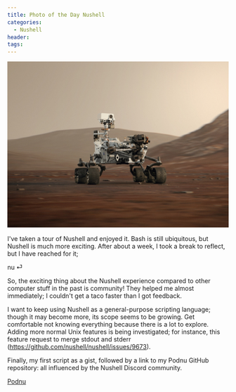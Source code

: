 ```yaml
---
title: Photo of the Day Nushell
categories:
  - Nushell
header:
tags:
---
```

![Photo of the Day Nushell](/images/mars-rover-og.jpg)

I've taken a tour of Nushell and enjoyed it. Bash is still ubiquitous, but Nushell is much more exciting. After about a week, I took a break to reflect, but I have reached for it;

 nu ⏎

So, the exciting thing about the Nushell experience compared to other computer stuff in the past is community! They helped me almost immediately; I couldn't get a taco faster than I got feedback.

I want to keep using Nushell as a general-purpose scripting language; though it may become more, its scope seems to be growing. Get comfortable not knowing everything because there is a lot to explore. Adding more normal Unix features is being investigated; for instance, this feature request to merge stdout and stderr (https://github.com/nushell/nushell/issues/9673).

Finally, my first script as a gist, followed by a link to my Podnu GitHub repository: all influenced by the Nushell Discord community.

<script src="https://gist.github.com/ddupas/862b7678e317b5cd2b1518e481e0f0f7.js"></script>

[Podnu](https://github.com/ddupas/podnu)
